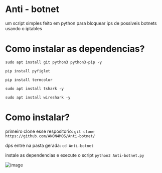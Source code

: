 # Anti - botnet
um script simples feito em python para bloquear ips de possiveis botnets usando o iptables

# Como instalar as dependencias?

``` sudo apt install git python3 python3-pip -y ```

``` pip install pyfiglet ```

``` pip install termcolor ```

``` sudo apt install tshark -y ```

``` sudo apt install wireshark -y ```

# Como instalar? 
primeiro clone esse respositorio: ``` git clone https://github.com/ANON4MOS/Anti-botnet/ ```

dps entre na pasta gerada: ``` cd Anti-botnet ```

instale as dependencias e execute o script ``` python3 Anti-botnet.py ```

![image](https://github.com/user-attachments/assets/33780c21-0474-43d7-8f64-e22d9384b7ea)

